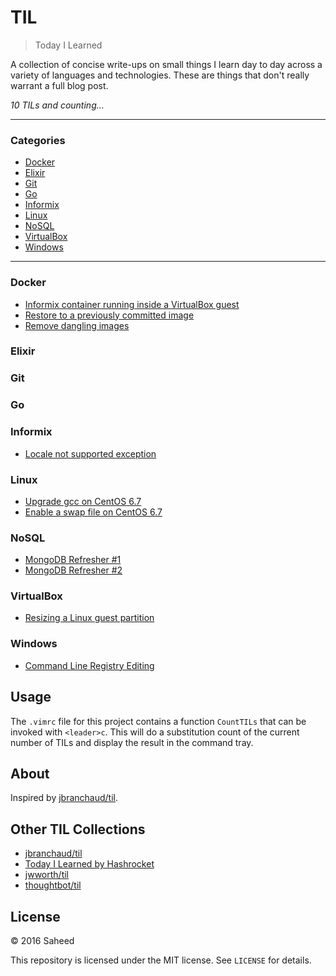 # TIL

> Today I Learned

A collection of concise write-ups on small things I learn day to day across a
variety of languages and technologies. These are things that don't really
warrant a full blog post. 

_10 TILs and counting..._

---

### Categories

* [Docker](#docker)
* [Elixir](#elixir)
* [Git](#git)
* [Go](#go)
* [Informix](#informix)
* [Linux](#linux)
* [NoSQL](#nosql)
* [VirtualBox](#virtualbox)
* [Windows](#windows)

---


### Docker

- [Informix container running inside a VirtualBox guest](docker/informix-container-inside-virtualbox-guest-os.md)
- [Restore to a previously committed image](docker/restore-to-a-previous-commit.md)
- [Remove dangling images](docker/remove-dangling-images.md)

### Elixir

### Git

### Go

### Informix

- [Locale not supported exception](informix/locale-not-supported-exception.md)

### Linux

- [Upgrade gcc on CentOS 6.7](linux/01_upgrade-gcc-on-centos.md)
- [Enable a swap file on CentOS 6.7](linux/02_enable-swap-file-on-centos.md)

### NoSQL

- [MongoDB Refresher #1](nosql/01_mongodb-windows-service.md)
- [MongoDB Refresher #2](nosql/02_mongodb-commands.md)


### VirtualBox

- [Resizing a Linux guest partition](virtualbox/resizing-linux-guest-partition.md)

### Windows

- [Command Line Registry Editing](windows/command-line-regedit.md)



## Usage

The `.vimrc` file for this project contains a function `CountTILs` that can
be invoked with `<leader>c`. This will do a substitution count of the
current number of TILs and display the result in the command tray.

## About

Inspired by [jbranchaud/til](https://github.com/jbranchaud/til).


## Other TIL Collections

* [jbranchaud/til](https://github.com/jbranchaud/til)
* [Today I Learned by Hashrocket](https://til.hashrocket.com)
* [jwworth/til](https://github.com/jwworth/til)
* [thoughtbot/til](https://github.com/thoughtbot/til)

## License

&copy; 2016 Saheed

This repository is licensed under the MIT license. See `LICENSE` for details.
